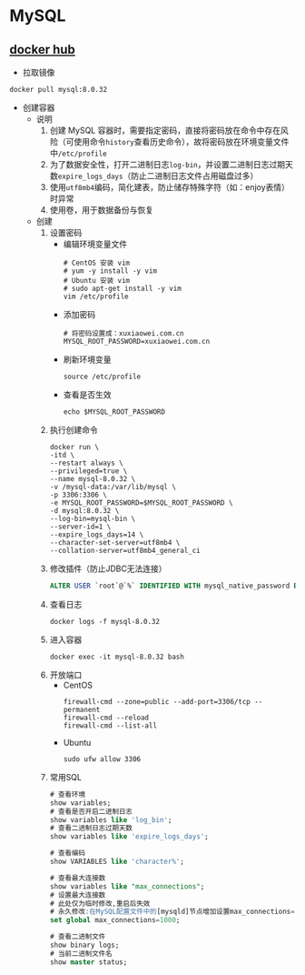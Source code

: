 # MySQL

## [docker hub](https://hub.docker.com/_/mysql)

- 拉取镜像

```shell
docker pull mysql:8.0.32
```

- 创建容器
    - 说明
        1. 创建 MySQL 容器时，需要指定密码，直接将密码放在命令中存在风险（可使用命令`history`查看历史命令），故将密码放在环境变量文件中`/etc/profile`
        2. 为了数据安全性，打开二进制日志`log-bin`，并设置二进制日志过期天数`expire_logs_days`（防止二进制日志文件占用磁盘过多）
        3. 使用`utf8mb4`编码，简化建表，防止储存特殊字符（如：enjoy表情）时异常
        4. 使用卷，用于数据备份与恢复
    - 创建
        1. 设置密码
            - 编辑环境变量文件
                ```shell
                # CentOS 安装 vim
                # yum -y install -y vim
                # Ubuntu 安装 vim
                # sudo apt-get install -y vim
                vim /etc/profile
                ```
            - 添加密码
                ```shell
                # 将密码设置成：xuxiaowei.com.cn
                MYSQL_ROOT_PASSWORD=xuxiaowei.com.cn
                ```
            - 刷新环境变量
                ```shell
                source /etc/profile
                ```
            - 查看是否生效
                ```shell
                echo $MYSQL_ROOT_PASSWORD
                ```
        2. 执行创建命令
            ```shell
            docker run \
            -itd \
            --restart always \
            --privileged=true \
            --name mysql-8.0.32 \
            -v /mysql-data:/var/lib/mysql \
            -p 3306:3306 \
            -e MYSQL_ROOT_PASSWORD=$MYSQL_ROOT_PASSWORD \
            -d mysql:8.0.32 \
            --log-bin=mysql-bin \
            --server-id=1 \
            --expire_logs_days=14 \
            --character-set-server=utf8mb4 \
            --collation-server=utf8mb4_general_ci
            ```
        3. 修改插件（防止JDBC无法连接）
            ```sql
            ALTER USER `root`@`%` IDENTIFIED WITH mysql_native_password BY 'MySQL密码';
            ```
        4. 查看日志
            ```shell
            docker logs -f mysql-8.0.32
            ```
        5. 进入容器
            ```shell
            docker exec -it mysql-8.0.32 bash
            ```
        6. 开放端口
            - CentOS
                ```shell
                firewall-cmd --zone=public --add-port=3306/tcp --permanent
                firewall-cmd --reload
                firewall-cmd --list-all
                ```
            - Ubuntu
                ```shell
                sudo ufw allow 3306
                ```
        7. 常用SQL
            ```sql
            # 查看环境
            show variables;
            # 查看是否开启二进制日志
            show variables like 'log_bin';
            # 查看二进制日志过期天数
            show variables like 'expire_logs_days';

            # 查看编码
            show VARIABLES like 'character%';

            # 查看最大连接数
            show variables like "max_connections";
            # 设置最大连接数
            # 此处仅为临时修改,重启后失效
            # 永久修改:在MySQL配置文件中的[mysqld]节点增加设置max_connections=1000
            set global max_connections=1000;

            # 查看二进制文件
            show binary logs;
            # 当前二进制文件名
            show master status;
            ```
